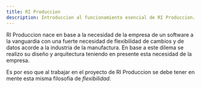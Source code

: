 ```yaml
---
title: RI Produccion
description: Introduccion al funcionamiento esencial de RI Produccion.
---
```


RI Produccion nace en base a la necesidad de la empresa de un software a la vanguardia con una fuerte necesidad de flexibilidad de cambios y de datos acorde a la industria de la manufactura. En base a este dilema se realizo su diseño y arquitectura teniendo en presente esta necesidad de la empresa.

Es por eso que al trabajar en el proyecto de RI Produccion se debe tener en mente esta misma filosofia de *flexibilidad*.